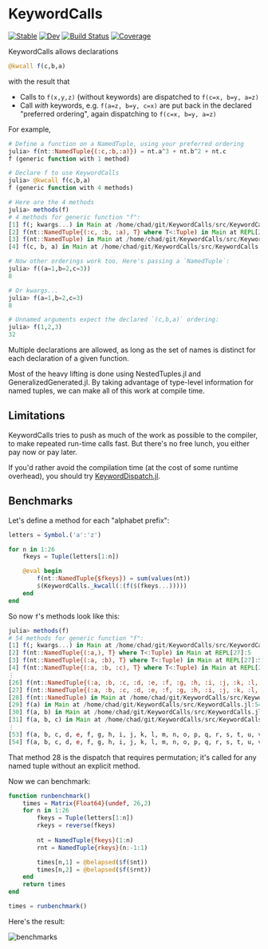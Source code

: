 # KeywordCalls

[![Stable](https://img.shields.io/badge/docs-stable-blue.svg)](https://cscherrer.github.io/KeywordCalls.jl/stable)
[![Dev](https://img.shields.io/badge/docs-dev-blue.svg)](https://cscherrer.github.io/KeywordCalls.jl/dev)
[![Build Status](https://github.com/cscherrer/KeywordCalls.jl/workflows/CI/badge.svg)](https://github.com/cscherrer/KeywordCalls.jl/actions)
[![Coverage](https://codecov.io/gh/cscherrer/KeywordCalls.jl/branch/master/graph/badge.svg)](https://codecov.io/gh/cscherrer/KeywordCalls.jl)

KeywordCalls allows declarations

```julia
@kwcall f(c,b,a)
```

with the result that

- Calls to `f(x,y,z)` (without keywords) are dispatched to `f(c=x, b=y, a=z)`
- Call _with_ keywords, e.g. `f(a=z, b=y, c=x)` are put back in the declared "preferred ordering", again dispatching to `f(c=x, b=y, a=z)`

For example,
```julia
# Define a function on a NamedTuple, using your preferred ordering
julia> f(nt::NamedTuple{(:c,:b,:a)}) = nt.a^3 + nt.b^2 + nt.c
f (generic function with 1 method)

# Declare f to use KeywordCalls
julia> @kwcall f(c,b,a)
f (generic function with 4 methods)

# Here are the 4 methods
julia> methods(f)
# 4 methods for generic function "f":
[1] f(; kwargs...) in Main at /home/chad/git/KeywordCalls/src/KeywordCalls.jl:52
[2] f(nt::NamedTuple{(:c, :b, :a), T} where T<:Tuple) in Main at REPL[2]:1
[3] f(nt::NamedTuple) in Main at /home/chad/git/KeywordCalls/src/KeywordCalls.jl:50
[4] f(c, b, a) in Main at /home/chad/git/KeywordCalls/src/KeywordCalls.jl:54

# Now other orderings work too. Here's passing a `NamedTuple`:
julia> f((a=1,b=2,c=3))
8

# Or kwargs...
julia> f(a=1,b=2,c=3)
8

# Unnamed arguments expect the declared `(c,b,a)` ordering:
julia> f(1,2,3)
32
```


Multiple declarations are allowed, as long as the set of names is distinct for each declaration of a given function.

Most of the heavy lifting is done using NestedTuples.jl and GeneralizedGenerated.jl. By taking advantage of type-level information for named tuples, we can make all of this work at compile time.

## Limitations

KeywordCalls tries to push as much of the work as possible to the compiler, to make repeated run-time calls fast. But there's no free lunch, you either pay now or pay later.

If you'd rather avoid the compilation time (at the cost of some runtime overhead), you should try [KeywordDispatch.jl](https://github.com/simonbyrne/KeywordDispatch.jl).

## Benchmarks

Let's define a method for each "alphabet prefix":
```julia
letters = Symbol.('a':'z')

for n in 1:26
    fkeys = Tuple(letters[1:n])

    @eval begin
        f(nt::NamedTuple{$fkeys}) = sum(values(nt))
        $(KeywordCalls._kwcall(:(f($(fkeys...)))))
    end
end
```

So now `f`'s methods look like this:
```julia
julia> methods(f)
# 54 methods for generic function "f":
[1] f(; kwargs...) in Main at /home/chad/git/KeywordCalls/src/KeywordCalls.jl:52
[2] f(nt::NamedTuple{(:a,), T} where T<:Tuple) in Main at REPL[27]:5
[3] f(nt::NamedTuple{(:a, :b), T} where T<:Tuple) in Main at REPL[27]:5
[4] f(nt::NamedTuple{(:a, :b, :c), T} where T<:Tuple) in Main at REPL[27]:5
⋮
[26] f(nt::NamedTuple{(:a, :b, :c, :d, :e, :f, :g, :h, :i, :j, :k, :l, :m, :n, :o, :p, :q, :r, :s, :t, :u, :v, :w, :x, :y), T} where T<:Tuple) in Main at REPL[27]:5
[27] f(nt::NamedTuple{(:a, :b, :c, :d, :e, :f, :g, :h, :i, :j, :k, :l, :m, :n, :o, :p, :q, :r, :s, :t, :u, :v, :w, :x, :y, :z), T} where T<:Tuple) in Main at REPL[27]:5
[28] f(nt::NamedTuple) in Main at /home/chad/git/KeywordCalls/src/KeywordCalls.jl:50
[29] f(a) in Main at /home/chad/git/KeywordCalls/src/KeywordCalls.jl:54
[30] f(a, b) in Main at /home/chad/git/KeywordCalls/src/KeywordCalls.jl:54
[31] f(a, b, c) in Main at /home/chad/git/KeywordCalls/src/KeywordCalls.jl:54
⋮
[53] f(a, b, c, d, e, f, g, h, i, j, k, l, m, n, o, p, q, r, s, t, u, v, w, x, y) in Main at /home/chad/git/KeywordCalls/src/KeywordCalls.jl:54
[54] f(a, b, c, d, e, f, g, h, i, j, k, l, m, n, o, p, q, r, s, t, u, v, w, x, y, z) in Main at /home/chad/git/KeywordCalls/src/KeywordCalls.jl:54
```

That method 28 is the dispatch that requires permutation; it's called for any named tuple without an explicit method.

Now we can benchmark:
```julia
function runbenchmark()
    times = Matrix{Float64}(undef, 26,2)
    for n in 1:26
        fkeys = Tuple(letters[1:n])
        rkeys = reverse(fkeys)
        
        nt = NamedTuple{fkeys}(1:n)
        rnt = NamedTuple{rkeys}(n:-1:1)

        times[n,1] = @belapsed($f($nt))
        times[n,2] = @belapsed($f($rnt))
    end
    return times
end

times = runbenchmark()
```

Here's the result:

![benchmarks](https://user-images.githubusercontent.com/1184449/116616679-d2abef00-a8f1-11eb-9507-0af267fa37cb.png)
